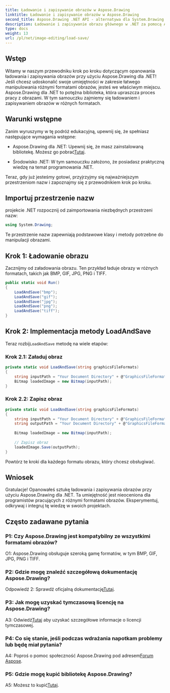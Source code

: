 ```yaml
---
title: Ładowanie i zapisywanie obrazów w Aspose.Drawing
linktitle: Ładowanie i zapisywanie obrazów w Aspose.Drawing
second_title: Aspose.Drawing .NET API - alternatywa dla System.Drawing.Common
description: Ładowanie i zapisywanie obrazu głównego w .NET za pomocą Aspose.Drawing. Przeglądaj bez wysiłku formaty BMP, GIF, JPG, PNG i TIFF.
type: docs
weight: 13
url: /pl/net/image-editing/load-save/
---
```

## Wstęp

Witamy w naszym przewodniku krok po kroku dotyczącym opanowania ładowania i zapisywania obrazów przy użyciu Aspose.Drawing dla .NET! Jeśli chcesz udoskonalić swoje umiejętności w zakresie łatwego manipulowania różnymi formatami obrazów, jesteś we właściwym miejscu. Aspose.Drawing dla .NET to potężna biblioteka, która upraszcza proces pracy z obrazami. W tym samouczku zajmiemy się ładowaniem i zapisywaniem obrazów w różnych formatach.

## Warunki wstępne

Zanim wyruszymy w tę podróż edukacyjną, upewnij się, że spełniasz następujące wymagania wstępne:

-  Aspose.Drawing dla .NET: Upewnij się, że masz zainstalowaną bibliotekę. Możesz go pobrać[Tutaj](https://releases.aspose.com/drawing/net/).

- Środowisko .NET: W tym samouczku założono, że posiadasz praktyczną wiedzę na temat programowania .NET.

Teraz, gdy już jesteśmy gotowi, przyjrzyjmy się najważniejszym przestrzeniom nazw i zapoznajmy się z przewodnikiem krok po kroku.

## Importuj przestrzenie nazw

projekcie .NET rozpocznij od zaimportowania niezbędnych przestrzeni nazw:

```csharp
using System.Drawing;
```

Te przestrzenie nazw zapewniają podstawowe klasy i metody potrzebne do manipulacji obrazami.

## Krok 1: Ładowanie obrazu

Zacznijmy od załadowania obrazu. Ten przykład ładuje obrazy w różnych formatach, takich jak BMP, GIF, JPG, PNG i TIFF.

```csharp
public static void Run()
{
    LoadAndSave("bmp");
    LoadAndSave("gif");
    LoadAndSave("jpg");
    LoadAndSave("png");
    LoadAndSave("tiff");
}
```

## Krok 2: Implementacja metody LoadAndSave

 Teraz rozbij`LoadAndSave` metodę na wiele etapów:

### Krok 2.1: Załaduj obraz

```csharp
private static void LoadAndSave(string graphicsFileFormats)
{
    string inputPath = "Your Document Directory" + @"GraphicsFileFormats\image." + graphicsFileFormats;
    Bitmap loadedImage = new Bitmap(inputPath);
}
```

### Krok 2.2: Zapisz obraz

```csharp
private static void LoadAndSave(string graphicsFileFormats)
{
    string inputPath = "Your Document Directory" + @"GraphicsFileFormats\image." + graphicsFileFormats;
    string outputPath = "Your Document Directory" + @"GraphicsFileFormats\image_out." + graphicsFileFormats;
    
    Bitmap loadedImage = new Bitmap(inputPath);
    
    // Zapisz obraz
    loadedImage.Save(outputPath);
}
```

Powtórz te kroki dla każdego formatu obrazu, który chcesz obsługiwać.

## Wniosek

Gratulacje! Opanowałeś sztukę ładowania i zapisywania obrazów przy użyciu Aspose.Drawing dla .NET. Ta umiejętność jest nieoceniona dla programistów pracujących z różnymi formatami obrazów. Eksperymentuj, odkrywaj i integruj tę wiedzę w swoich projektach.

## Często zadawane pytania

### P1: Czy Aspose.Drawing jest kompatybilny ze wszystkimi formatami obrazów?

O1: Aspose.Drawing obsługuje szeroką gamę formatów, w tym BMP, GIF, JPG, PNG i TIFF.

### P2: Gdzie mogę znaleźć szczegółową dokumentację Aspose.Drawing?

Odpowiedź 2: Sprawdź oficjalną dokumentację[Tutaj](https://reference.aspose.com/drawing/net/).

### P3: Jak mogę uzyskać tymczasową licencję na Aspose.Drawing?

 A3: Odwiedź[Tutaj](https://purchase.aspose.com/temporary-license/) aby uzyskać szczegółowe informacje o licencji tymczasowej.

### P4: Co się stanie, jeśli podczas wdrażania napotkam problemy lub będę miał pytania?

 A4: Poproś o pomoc społeczność Aspose.Drawing pod adresem[Forum Aspose](https://forum.aspose.com/c/diagram/17).

### P5: Gdzie mogę kupić bibliotekę Aspose.Drawing?

 A5: Możesz to kupić[Tutaj](https://purchase.aspose.com/buy).